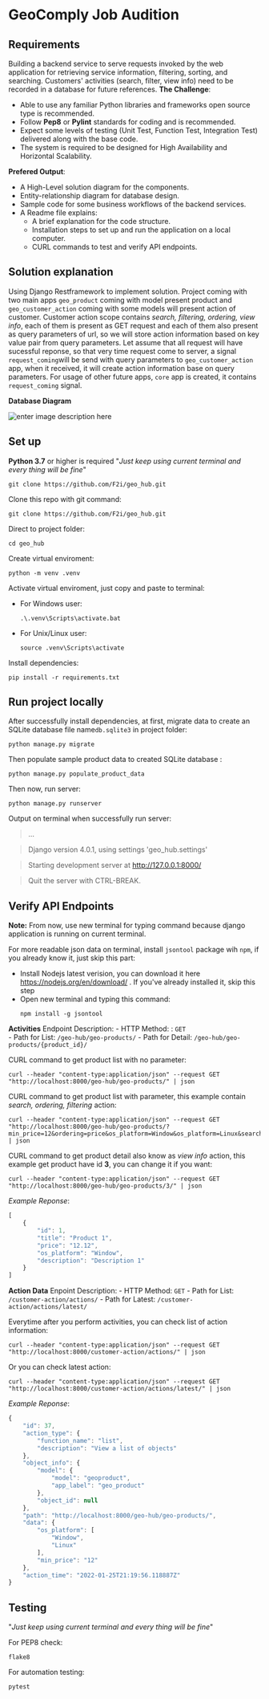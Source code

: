 # GeoComply Job Audition
## Requirements
Building a backend service to serve requests invoked by the web application for retrieving service information, filtering, sorting, and searching. Customers' activities (search, filter, view info) need to be recorded in a database for
future references. 
**The Challenge**:
- Able to use any familiar Python libraries and frameworks open source type is recommended.
- Follow **Pep8** or **Pylint** standards for coding and is recommended.
- Expect some levels of testing (Unit Test, Function Test, Integration Test) delivered along with the base code.
- The system is required to be designed for High Availability and Horizontal Scalability.

**Prefered Output**:
- A High-Level solution diagram for the components.
- Entity-relationship diagram for database design.
- Sample code for some business workflows of the backend services.
- A Readme file explains:
	- A brief explanation for the code structure.
	- Installation steps to set up and run the application on a local
computer.
	- CURL commands to test and verify API endpoints.

## Solution explanation
Using Django Restframework to implement solution. Project coming with two main apps  `geo_product` coming with model present product and `geo_customer_action` coming with some models will present action of customer.  Customer action scope contains *search, filtering, ordering, view info*, each of them is present as GET request and each of them also present as query parameters of url, so we will store action information based on key value pair from query parameters. 
Let assume that all request will have sucessful reponse, so that very time request come to server, a signal `request_coming`will be send with query parameters to `geo_customer_action` app, when it received, it will create action information base on query parameters. For usage of other future apps, `core` app is created, it contains `request_coming` signal.

**Database Diagram**

![enter image description here](https://bit.ly/3GWJ4nn)

## Set up
**Python 3.7** or higher is required
"*Just keep using current terminal and every thing will be fine*"
```
git clone https://github.com/F2i/geo_hub.git
```
Clone this repo with git command:
```
git clone https://github.com/F2i/geo_hub.git
```
Direct to project folder:
```
cd geo_hub
```
Create virtual enviroment:
```
python -m venv .venv
```
Activate virtual enviroment, just copy and paste to terminal:
- For Windows user:
	```
	.\.venv\Scripts\activate.bat
	```
- For Unix/Linux user:
	```
	source .venv\Scripts\activate
	```
Install dependencies:
```
pip install -r requirements.txt
```

## Run project locally

After successfully install dependencies, at first, migrate data to create an SQLite database file name`db.sqlite3` in project folder:
```
python manage.py migrate
```
Then populate sample product data to created SQLite database :
```
python manage.py populate_product_data
```
Then now, run server:
```
python manage.py runserver
```
Output on terminal when successfully run server:

> ...

> Django version 4.0.1, using settings 'geo_hub.settings'

> Starting development server at http://127.0.0.1:8000/

> Quit the server with CTRL-BREAK.

## Verify API Endpoints
**Note:**  From now, use new terminal for typing command because django application is running on current terminal.

For more readable json data on terminal, install `jsontool` package wih `npm`, if you already know it, just skip this part:
- Install Nodejs latest verision, you can download it here https://nodejs.org/en/download/ . If you've already installed it, skip this step
- Open new terminal and typing this command:
	```
	npm install -g jsontool
	```
**Activities**
Endpoint Description:
\- HTTP Method: : `GET`  
\- Path for List: `/geo-hub/geo-products/`
\- Path for Detail: `/geo-hub/geo-products/{product_id}/`

CURL command to get product list with no parameter:
```
curl --header "content-type:application/json" --request GET "http://localhost:8000/geo-hub/geo-products/" | json
```
CURL command to get product list with parameter, this example contain *search, ordering, filtering* action:
```
curl --header "content-type:application/json" --request GET "http://localhost:8000/geo-hub/geo-products/?min_price=12&ordering=price&os_platform=Window&os_platform=Linux&search=Product+1" | json
```
CURL command to get product detail also know as *view info* action, this example get product have id **3**, you can change it if you want:
```
curl --header "content-type:application/json" --request GET "http://localhost:8000/geo-hub/geo-products/3/" | json
```
*Example Reponse*:
```js
[
    {
        "id": 1,
        "title": "Product 1",
        "price": "12.12",
        "os_platform": "Window",
        "description": "Description 1"
    }
]
```
**Action Data**
Enpoint Description:
\- HTTP Method: `GET`
\- Path for List: `/customer-action/actions/`
\- Path for Latest: `/customer-action/actions/latest/`

Everytime after you perform activities, you can check list of action information:
```
curl --header "content-type:application/json" --request GET "http://localhost:8000/customer-action/actions/" | json
```
Or you can check latest action:
```
curl --header "content-type:application/json" --request GET "http://localhost:8000/customer-action/actions/latest/" | json
```
*Example Reponse*:
```js
{
    "id": 37,
    "action_type": {
        "function_name": "list",
        "description": "View a list of objects"
    },
    "object_info": {
        "model": {
            "model": "geoproduct",
            "app_label": "geo_product"
        },
        "object_id": null
    },
    "path": "http://localhost:8000/geo-hub/geo-products/",
    "data": {
        "os_platform": [
            "Window",
            "Linux"
        ],
        "min_price": "12"
    },
    "action_time": "2022-01-25T21:19:56.118887Z"
}
```
## Testing
"*Just keep using current terminal and every thing will be fine*"

For PEP8 check:
```
flake8
```
For automation testing:
```
pytest
```

